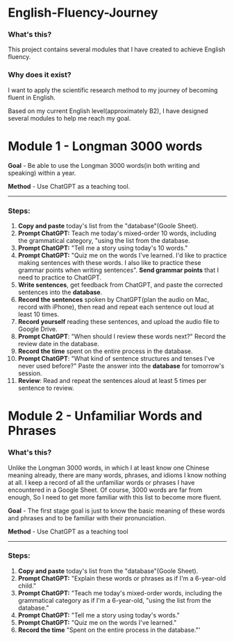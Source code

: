 # English-Fluency-Journey

### What's this?
This project contains several modules that I have created to achieve English fluency.

### Why does it exist? 
I want to apply the scientific research method to my journey of becoming fluent in English.

Based on my current English level(approximately B2), I have designed several modules to help me reach my goal.

# Module 1 - Longman 3000 words 

**Goal** - Be able to use the Longman 3000 words(in both writing and speaking) within a year. 

**Method** - Use ChatGPT as a teaching tool.

---

### Steps:
1. **Copy and paste** today's list from the "database"(Goole Sheet).
2. **Prompt ChatGPT:** Teach me today's mixed-order 10 words, including the grammatical category, "using the list from the database.
3. **Prompt ChatGPT:** "Tell me a story using today's 10 words."
4. **Prompt ChatGPT:** "Quiz me on the words I've learned. I'd like to practice making sentences with these words. I also like to practice these grammar points when writing sentences". **Send grammar points** that I need to practice to ChatGPT.
5. **Write sentences**, get feedback from ChatGPT, and paste the corrected sentences into the **database**.
6. **Record the sentences** spoken by ChatGPT(plan the audio on Mac, record with iPhone), then read and repeat each sentence out loud at least 10 times.
7. **Record yourself** reading these sentences, and upload the audio file to Google Drive.
8. **Prompt ChatGPT**: "When should I review these words next?" Record the review date in the database.
9. **Record the time** spent on the entire process in the database.
10. **Prompt ChatGPT**: "What kind of sentence structures and tenses I've never used before?" Paste the answer into the **database** for tomorrow's session.
11. **Review**: Read and repeat the sentences aloud at least 5 times per sentence to review.


# Module 2 - Unfamiliar Words and Phrases

### What's this?
Unlike the Longman 3000 words, in which I at least know one Chinese meaning already, there are many words, phrases, and idioms I know nothing at all. I keep a record of all the unfamiliar words or phrases I have encountered in a Google Sheet. Of course, 3000 words are far from enough, So I need to get more familiar with this list to become more fluent.

**Goal** - The first stage goal is just to know the basic meaning of these words and phrases and to be familiar with their pronunciation.

**Method** - Use ChatGPT as a teaching tool

---

### Steps:
1. **Copy and paste** today's list from the "database"(Goole Sheet).
2. **Prompt ChatGPT:** "Explain these words or phrases as if I'm a 6-year-old child."
3. **Prompt ChatGPT:** "Teach me today's mixed-order words, including the grammatical category as if I'm a 6-year-old, "using the list from the database."
4. **Prompt ChatGPT:** "Tell me a story using today's words."
5. **Prompt ChatGPT:** "Quiz me on the words I've learned."
6. **Record the time** "Spent on the entire process in the database."'







